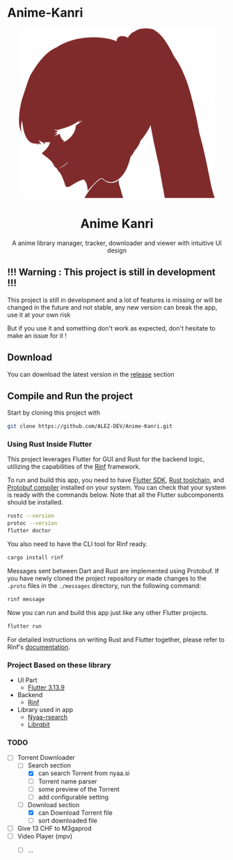 # Anime-Kanri

<p align="center">
    <img src="./docs/logo.svg" title="AnimeKanri" alt="AnimeKanri" width="450" height="390"/><br>
</p>

<div align="center">
    <h1>Anime Kanri</h1>
</div>

<p align="center">A anime library manager, tracker, downloader and viewer with intuitive UI design</p>

## !!! Warning : This project is still in development !!!

This project is still in development and a lot of features is missing or will be changed in the future
and not stable, any new version can break the app, use it at your own risk

But if you use it and something don't work as expected, don't hesitate to make an issue for it !

## Download

You can download the latest version in the [release](https://github.com/ALEZ-DEV/Anime-Kanri/releases) section

## Compile and Run the project

Start by cloning this project with

```bash
git clone https://github.com/ALEZ-DEV/Anime-Kanri.git
```

### Using Rust Inside Flutter

This project leverages Flutter for GUI and Rust for the backend logic,
utilizing the capabilities of the
[Rinf](https://pub.dev/packages/rinf) framework.

To run and build this app, you need to have
[Flutter SDK](https://docs.flutter.dev/get-started/install),
[Rust toolchain](https://www.rust-lang.org/tools/install),
and [Protobuf compiler](https://grpc.io/docs/protoc-installation)
installed on your system.
You can check that your system is ready with the commands below.
Note that all the Flutter subcomponents should be installed.

```bash
rustc --version
protoc --version
flutter doctor
```

You also need to have the CLI tool for Rinf ready.

```bash
cargo install rinf
```

Messages sent between Dart and Rust are implemented using Protobuf.
If you have newly cloned the project repository
or made changes to the `.proto` files in the `./messages` directory,
run the following command:

```bash
rinf message
```

Now you can run and build this app just like any other Flutter projects.

```bash
flutter run
```

For detailed instructions on writing Rust and Flutter together,
please refer to Rinf's [documentation](https://rinf-docs.cunarist.com).

### Project Based on these library

- UI Part
  - [Flutter 3.13.9](https://flutter.dev/)
- Backend
  - [Rinf](https://github.com/cunarist/rinf)
- Library used in app
  - [Nyaa-rsearch](https://github.com/ALEZ-DEV/Nyaa-rsearch)
  - [Librqbit](https://github.com/ikatson/rqbit)

### TODO

- [ ] Torrent Downloader
  - [ ] Search section
    - [X] can search Torrent from nyaa.si
    - [ ] Torrent name parser
    - [ ] some preview of the Torrent
    - [ ] add configurable setting
  - [ ] Download section
    - [X] can Download Torrent file
    - [ ] sort downloaded file
- [ ] Give 13 CHF to M3gaprod
- [ ] Video Player (mpv) 
  - [ ] ...
  
